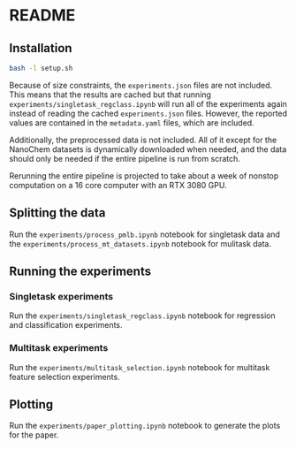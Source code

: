 # README

## Installation

```bash
bash -l setup.sh
```

Because of size constraints, the `experiments.json` files are not included. This means that the results are cached but that running `experiments/singletask_regclass.ipynb` will run all of the experiments again instead of reading the cached `experiments.json` files. However, the reported values are contained in the `metadata.yaml` files, which are included.

Additionally, the preprocessed data is not included. All of it except for the NanoChem datasets is dynamically downloaded when needed, and the data should only be needed if the entire pipeline is run from scratch.

Rerunning the entire pipeline is projected to take about a week of nonstop computation on a 16 core computer with an RTX 3080 GPU.

## Splitting the data

Run the `experiments/process_pmlb.ipynb` notebook for singletask data and the `experiments/process_mt_datasets.ipynb` notebook for mulitask data.

## Running the experiments

### Singletask experiments

Run the `experiments/singletask_regclass.ipynb` notebook for regression and classification experiments.

### Multitask experiments

Run the `experiments/multitask_selection.ipynb` notebook for multitask feature selection experiments.

## Plotting

Run the `experiments/paper_plotting.ipynb` notebook to generate the plots for the paper.
